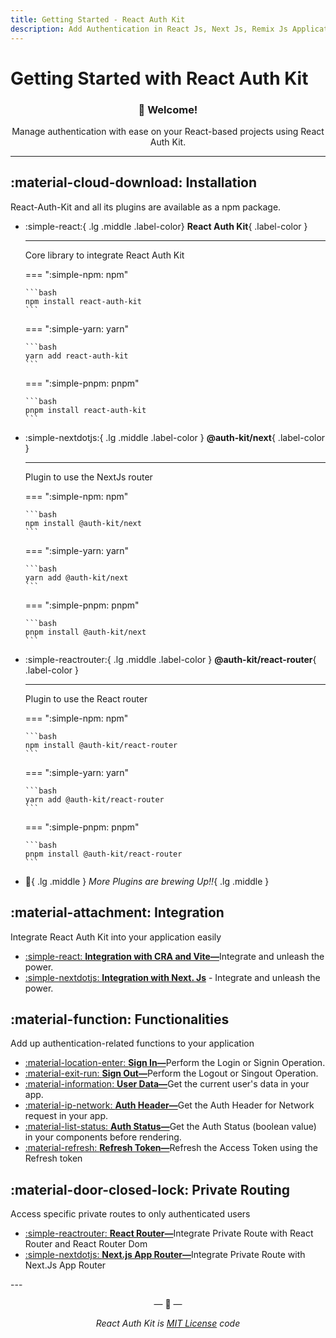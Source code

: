 ```yaml
---
title: Getting Started - React Auth Kit
description: Add Authentication in React Js, Next Js, Remix Js Application using React Auth Kit
---
```


# Getting Started with React Auth Kit

<h3 align="center">
👋 Welcome!
</h3>
<p align="center">
Manage authentication with ease on your React-based projects using React Auth Kit.
</p>

<div data-ea-publisher="authkitarkadipme" data-ea-type="text" id="getting_started"></div>

---

## :material-cloud-download: Installation

React-Auth-Kit and all its plugins are available as a npm package.

<div class="grid cards" markdown>

-   :simple-react:{ .lg .middle .label-color} __React Auth Kit__{ .label-color }

    ---

    Core library to integrate React Auth Kit

    === ":simple-npm: npm"

        ```bash
        npm install react-auth-kit
        ```

    === ":simple-yarn: yarn"

        ```bash
        yarn add react-auth-kit
        ```

    === ":simple-pnpm: pnpm"

        ```bash
        pnpm install react-auth-kit
        ```

-   :simple-nextdotjs:{ .lg .middle .label-color } __@auth-kit/next__{ .label-color }

    ---

    Plugin to use the NextJs router

    === ":simple-npm: npm"

        ```bash
        npm install @auth-kit/next
        ```

    === ":simple-yarn: yarn"

        ```bash
        yarn add @auth-kit/next
        ```

    === ":simple-pnpm: pnpm"

        ```bash
        pnpm install @auth-kit/next
        ```

-   :simple-reactrouter:{ .lg .middle .label-color } __@auth-kit/react-router__{ .label-color }

    ---

    Plugin to use the React router

    === ":simple-npm: npm"

        ```bash
        npm install @auth-kit/react-router
        ```

    === ":simple-yarn: yarn"

        ```bash
        yarn add @auth-kit/react-router
        ```

    === ":simple-pnpm: pnpm"

        ```bash
        pnpm install @auth-kit/react-router
        ```

- :rocket:{ .lg .middle } _More Plugins are brewing Up!!_{ .lg .middle }

</div>


## :material-attachment: Integration
Integrate React Auth Kit into your application easily

<div class="grid cards" markdown>

- [:simple-react: **Integration with CRA and Vite—**](./integration/react-app.md)Integrate and unleash the power.
- [:simple-nextdotjs: **Integration with Next. Js**](./integration/next-app-router.md) - Integrate and unleash the power.

</div>

## :material-function: Functionalities

Add up authentication-related functions to your application
<div class="grid cards" markdown>

- [:material-location-enter: **Sign In—**](./signin.md)Perform the Login or Signin Operation.
- [:material-exit-run: **Sign Out—**](./signout.md)Perform the Logout or Singout Operation.
- [:material-information: **User Data—**](./authdata.md)Get the current user's data in your app.
- [:material-ip-network: **Auth Header—**](./authheader.md)Get the Auth Header for Network request in your app.
- [:material-list-status: **Auth Status—**](./checkauth.md)Get the Auth Status (boolean value) in your components before rendering.
- [:material-refresh: **Refresh Token—**](./refreshtoken.md)Refresh the Access Token using the Refresh token

</div>

## :material-door-closed-lock: Private Routing

Access specific private routes to only authenticated users
<div class="grid cards" markdown>

- [:simple-reactrouter: **React Router—**](./privateroute/react-router.md)Integrate Private Route with React Router and React Router Dom
- [:simple-nextdotjs: **Next.js App Router—**](./privateroute/next-app.md)Integrate Private Route with Next.Js App Router

</div>
---

<p align="center">&mdash; 🔑  &mdash;</p>
<p align="center"><i>React Auth Kit is <a href="https://github.com/react-auth-kit/react-auth-kit/blob/master/LICENSE">
MIT License</a> code</i></p>
</div>
